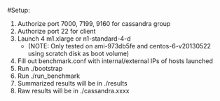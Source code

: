 #Setup:
1. Authorize port 7000, 7199, 9160 for cassandra group
2. Authorize port 22 for client
3. Launch 4 m1.xlarge or n1-standard-4-d 
    - (NOTE: Only tested on ami-973db5fe and centos-6-v20130522 using scratch disk as boot volume)
4. Fill out benchmark.conf with internal/external IPs of hosts launched
5. Run ./bootstrap
6. Run ./run_benchmark
7. Summarized results will be in ./results
8. Raw results will be in ./cassandra.xxxx
